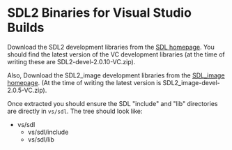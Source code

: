 # SDL2 Binaries for Visual Studio Builds

Download the SDL2 development libraries from the [SDL homepage](https://www.libsdl.org/download-2.0.php). You should find the latest version of the VC development libraries (at the time of writing these are SDL2-devel-2.0.10-VC.zip).

Also, Download the SDL2_image development libraries from the [SDL_image homepage](https://www.libsdl.org/projects/SDL_image/). (At the time of writing the latest version is SDL2_image-devel-2.0.5-VC.zip).

Once extracted you should ensure the SDL "include" and "lib" directories are directly in `vs/sdl`. The tree should look like:

* vs/sdl
    * vs/sdl/include
    * vs/sdl/lib
